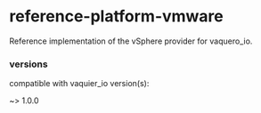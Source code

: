 # reference-platform-vmware

Reference implementation of the vSphere provider for vaquero_io.

### versions

compatible with vaquier_io version(s):

~> 1.0.0

